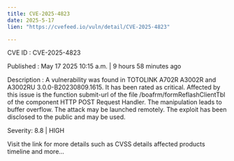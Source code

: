 ```yaml
---
title: CVE-2025-4823
date: 2025-5-17
lien: "https://cvefeed.io/vuln/detail/CVE-2025-4823"

---
```


CVE ID : CVE-2025-4823

Published :  May 17
2025
10:15 a.m. | 9 hours
58 minutes ago

Description : A vulnerability was found in TOTOLINK A702R
A3002R and A3002RU 3.0.0-B20230809.1615. It has been rated as critical. Affected by this issue is the function submit-url of the file /boafrm/formReflashClientTbl of the component HTTP POST Request Handler. The manipulation leads to buffer overflow. The attack may be launched remotely. The exploit has been disclosed to the public and may be used.

Severity: 8.8 | HIGH

Visit the link for more details
such as CVSS details
affected products
timeline
and more...
